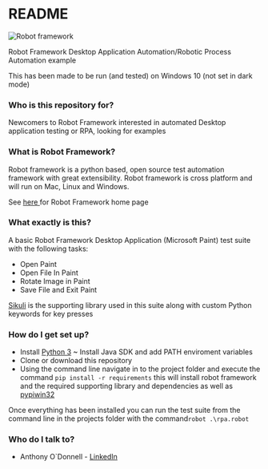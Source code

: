 # README #

![Robot framework](https://upload.wikimedia.org/wikipedia/commons/thumb/e/e4/Robot-framework-logo.png/250px-Robot-framework-logo.png)

Robot Framework Desktop Application Automation/Robotic Process Automation example

This has been made to be run (and tested) on Windows 10 (not set in dark mode)


### Who is this repository for? ###

Newcomers to Robot Framework interested in automated Desktop application testing or RPA, looking for examples

### What is Robot Framework? ###

Robot framework is a python based, open source test automation framework with great extensibility. Robot framework is cross platform and will run on Mac, Linux and Windows. 

See [here ](https://robotframework.org/)for Robot Framework home page


### What exactly is this? ###

A basic Robot Framework Desktop Application (Microsoft Paint) test suite with the following tasks:

* Open Paint
* Open File In Paint
* Rotate Image in Paint
* Save File and Exit Paint

[Sikuli](https://github.com/rainmanwy/robotframework-SikuliLibrary) is the supporting library used in this suite along with custom Python keywords for key presses



### How do I get set up? ###

* Install [Python 3](https://python.org/)
~ Install Java SDK and add PATH enviroment variables
* Clone or download this repository
* Using the command line navigate in to the project folder and execute the command ```pip install -r requirements``` this will install robot framework and the required supporting library and dependencies as well as [pypiwin32](https://github.com/Googulator/pypiwin32)

Once everything has been installed you can run the test suite from the command line in the projects folder with the command```robot .\rpa.robot``` 



### Who do I talk to? ###

* Anthony O`Donnell - [LinkedIn](https://www.linkedin.com/in/anthonyodonnell)

